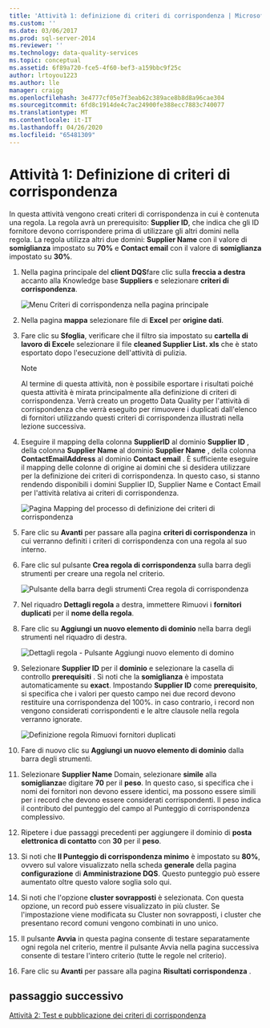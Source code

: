 ```yaml
---
title: 'Attività 1: definizione di criteri di corrispondenza | Microsoft Docs'
ms.custom: ''
ms.date: 03/06/2017
ms.prod: sql-server-2014
ms.reviewer: ''
ms.technology: data-quality-services
ms.topic: conceptual
ms.assetid: 6f89a720-fce5-4f60-bef3-a159bbc9f25c
author: lrtoyou1223
ms.author: lle
manager: craigg
ms.openlocfilehash: 3e4777cf05e7f3eab62c389ace8b8d8a96cae304
ms.sourcegitcommit: 6fd8c1914de4c7ac24900fe388ecc7883c740077
ms.translationtype: MT
ms.contentlocale: it-IT
ms.lasthandoff: 04/26/2020
ms.locfileid: "65481309"
---
```

# <a name="task-1-defining-a-matching-policy"></a>Attività 1: Definizione di criteri di corrispondenza
  In questa attività vengono creati criteri di corrispondenza in cui è contenuta una regola. La regola avrà un prerequisito: **Supplier ID**, che indica che gli ID fornitore devono corrispondere prima di utilizzare gli altri domini nella regola. La regola utilizza altri due domini: **Supplier Name** con il valore di **somiglianza** impostato su **70%** e **Contact email** con il valore di **somiglianza** impostato su **30%**.  
  
1.  Nella pagina principale del **client DQS**fare clic sulla **freccia a destra** accanto alla Knowledge base **Suppliers** e selezionare **criteri di corrispondenza**.  
  
     ![Menu Criteri di corrispondenza nella pagina principale](../../2014/tutorials/media/et-definingamatchingpolicy-01.jpg "Menu Criteri di corrispondenza nella pagina principale")  
  
2.  Nella pagina **mappa** selezionare file di **Excel** per **origine dati**.  
  
3.  Fare clic su **Sfoglia**, verificare che il filtro sia impostato su **cartella di lavoro di Excel**e selezionare il file **cleaned Supplier List. xls** che è stato esportato dopo l'esecuzione dell'attività di pulizia.  
  
    > [!NOTE]  
    >  Al termine di questa attività, non è possibile esportare i risultati poiché questa attività è mirata principalmente alla definizione di criteri di corrispondenza. Verrà creato un progetto Data Quality per l'attività di corrispondenza che verrà eseguito per rimuovere i duplicati dall'elenco di fornitori utilizzando questi criteri di corrispondenza illustrati nella lezione successiva.  
  
4.  Eseguire il mapping della colonna **SupplierID** al dominio **Supplier ID** , della colonna **Supplier Name** al dominio **Supplier Name** , della colonna **ContactEmailAddress** al dominio **Contact email** . È sufficiente eseguire il mapping delle colonne di origine ai domini che si desidera utilizzare per la definizione dei criteri di corrispondenza. In questo caso, si stanno rendendo disponibili i domini Supplier ID, Supplier Name e Contact Email per l'attività relativa ai criteri di corrispondenza.  
  
     ![Pagina Mapping del processo di definizione dei criteri di corrispondenza](../../2014/tutorials/media/et-definingamatchingpolicy-02.jpg "Pagina Mapping del processo di definizione dei criteri di corrispondenza")  
  
5.  Fare clic su **Avanti** per passare alla pagina **criteri di corrispondenza** in cui verranno definiti i criteri di corrispondenza con una regola al suo interno.  
  
6.  Fare clic sul pulsante **Crea regola di corrispondenza** sulla barra degli strumenti per creare una regola nel criterio.  
  
     ![Pulsante della barra degli strumenti Crea regola di corrispondenza](../../2014/tutorials/media/et-definingamatchingpolicy-03.jpg "Pulsante della barra degli strumenti Crea regola di corrispondenza")  
  
7.  Nel riquadro **Dettagli regola** a destra, immettere Rimuovi i **fornitori duplicati** per il **nome della regola**.  
  
8.  Fare clic su **Aggiungi un nuovo elemento di dominio** nella barra degli strumenti nel riquadro di destra.  
  
     ![Dettagli regola - Pulsante Aggiungi nuovo elemento di domino](../../2014/tutorials/media/et-definingamatchingpolicy-04.jpg "Dettagli regola - Pulsante Aggiungi nuovo elemento di domino")  
  
9. Selezionare **Supplier ID** per il **dominio** e selezionare la casella di controllo **prerequisiti** . Si noti che la **somiglianza** è impostata automaticamente su **exact**. Impostando **Supplier ID** come **prerequisito**, si specifica che i valori per questo campo nei due record devono restituire una corrispondenza del 100%. in caso contrario, i record non vengono considerati corrispondenti e le altre clausole nella regola verranno ignorate.  
  
     ![Definizione regola Rimuovi fornitori duplicati](../../2014/tutorials/media/et-definingamatchingpolicy-05.jpg "Definizione regola Rimuovi fornitori duplicati")  
  
10. Fare di nuovo clic su **Aggiungi un nuovo elemento di dominio** dalla barra degli strumenti.  
  
11. Selezionare **Supplier Name** Domain, selezionare **simile** alla **somiglianza**e digitare **70** per il **peso**.  In questo caso, si specifica che i nomi dei fornitori non devono essere identici, ma possono essere simili per i record che devono essere considerati corrispondenti. Il peso indica il contributo del punteggio del campo al Punteggio di corrispondenza complessivo.  
  
12. Ripetere i due passaggi precedenti per aggiungere il dominio di **posta elettronica di contatto** con **30** per il **peso**.  
  
13. Si noti che **Il Punteggio di corrispondenza minimo** è impostato su **80%**, ovvero sul valore visualizzato nella scheda **generale** della pagina **configurazione** di **Amministrazione DQS**. Questo punteggio può essere aumentato oltre questo valore soglia solo qui.  
  
14. Si noti che l'opzione **cluster sovrapposti** è selezionata. Con questa opzione, un record può essere visualizzato in più cluster. Se l'impostazione viene modificata su Cluster non sovrapposti, i cluster che presentano record comuni vengono combinati in uno unico.  
  
15. Il pulsante **Avvia** in questa pagina consente di testare separatamente ogni regola nel criterio, mentre il pulsante Avvia nella pagina successiva consente di testare l'intero criterio (tutte le regole nel criterio).  
  
16. Fare clic su **Avanti** per passare alla pagina **Risultati corrispondenza** .  
  
## <a name="next-step"></a>passaggio successivo  
 [Attività 2: Test e pubblicazione dei criteri di corrispondenza](../../2014/tutorials/task-2-testing-and-publishing-the-matching-policy.md)  
  
  
